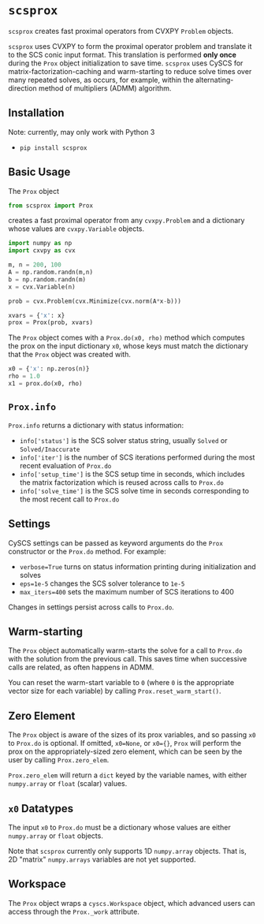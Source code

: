 # `scsprox`
`scsprox` creates fast proximal operators from CVXPY `Problem` objects.

`scsprox` uses CVXPY to form the proximal operator problem and
translate it to the SCS conic input format.
This translation is performed **only once** during the `Prox`
object initialization to save time.
`scsprox` uses CySCS for matrix-factorization-caching and
warm-starting to reduce solve times over many repeated solves,
as occurs, for example, within the alternating-direction method
of multipliers (ADMM) algorithm.

## Installation
Note: currently, may only work with Python 3
- `pip install scsprox`

## Basic Usage
The `Prox` object
```python
from scsprox import Prox
```

creates a fast proximal operator from any
`cvxpy.Problem` and a dictionary whose values are `cvxpy.Variable` objects.

```python
import numpy as np
import cxvpy as cvx

m, n = 200, 100
A = np.random.randn(m,n)
b = np.random.randn(m)
x = cvx.Variable(n)

prob = cvx.Problem(cvx.Minimize(cvx.norm(A*x-b)))

xvars = {'x': x}
prox = Prox(prob, xvars)
```

The `Prox` object comes with a `Prox.do(x0, rho)` method which computes the prox on the input dictionary `x0`, whose keys must match the dictionary that the `Prox` object was created with.

```python
x0 = {'x': np.zeros(n)}
rho = 1.0
x1 = prox.do(x0, rho)
```

## `Prox.info`
`Prox.info` returns a dictionary with status information:
- `info['status']` is the SCS solver status string, usually `Solved` or `Solved/Inaccurate`
- `info['iter']` is the number of SCS iterations performed during the most recent evaluation of `Prox.do`
- `info['setup_time']` is the SCS setup time in seconds, which includes the matrix factorization which is reused across calls to `Prox.do`
- `info['solve_time']` is the SCS solve time in seconds corresponding to
the most recent call to `Prox.do`

## Settings
CySCS settings can be passed as keyword arguments do the `Prox` constructor
or the `Prox.do` method. For example:
- `verbose=True` turns on status information printing during initialization and solves
- `eps=1e-5` changes the SCS solver tolerance to `1e-5`
- `max_iters=400` sets the maximum number of SCS iterations to 400

Changes in settings persist across calls to `Prox.do`.

## Warm-starting
The `Prox` object automatically warm-starts the solve for a call to
`Prox.do` with the solution from the previous call.
This saves time when successive calls are related,
as often happens in ADMM.

You can reset the warm-start variable to `0` (where `0` is the appropriate
vector size for each variable) by calling `Prox.reset_warm_start()`.

## Zero Element
The `Prox` object is aware of the sizes of its prox variables,
and so passing `x0` to `Prox.do` is optional. If omitted,
`x0=None`, or `x0={}`, `Prox` will perform the prox
on the appropriately-sized zero element, which can be seen by
the user by calling `Prox.zero_elem`.

`Prox.zero_elem` will return a `dict` keyed by the variable names, with
either `numpy.array` or `float` (scalar) values.

## `x0` Datatypes
The input `x0` to `Prox.do` must be a dictionary whose values
are either `numpy.array` or `float` objects.

Note that `scsprox` currently only supports 1D `numpy.array` objects.
That is, 2D "matrix" `numpy.arrays` variables are not yet supported.

## Workspace 
The `Prox` object wraps a `cyscs.Workspace` object, which advanced users can access through the `Prox._work` attribute.
